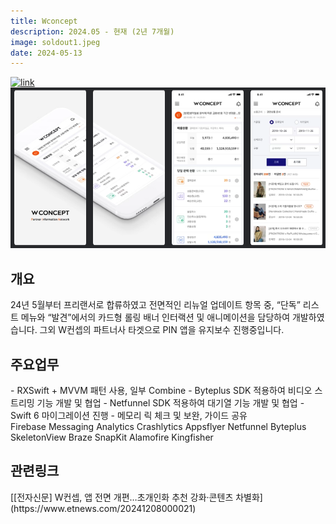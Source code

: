 ```yaml
---
title: Wconcept
description: 2024.05 - 현재 (2년 7개월)
image: soldout1.jpeg
date: 2024-05-13
---
```

[![link](/assets/images/projects/wconcept.jpg)][app link]
[![link](/assets/images/projects/wconcept2.png)][app link]
<h2>개요</h2>
24년 5월부터 프리랜서로 합류하였고 전면적인 리뉴얼 업데이트 항목 중, “단독” 리스트 메뉴와 “발견”에서의 카드형 롤링 배너 인터랙션 및 애니메이션을 담당하여 개발하였습니다. 그외 W컨셉의 파트너사 타겟으로 PIN 앱을 유지보수 진행중입니다.

<h2>주요업무</h2>
- RXSwift + MVVM 패턴 사용, 일부 Combine
- Byteplus SDK 적용하여 비디오 스트리밍 기능 개발 및 협업
- Netfunnel SDK 적용하여 대기열 기능 개발 및 협업
- Swift 6 마이그레이션 진행
- 메모리 릭 체크 및 보완, 가이드 공유
<div class="hyde tags skills">
    <a class="hyde tag">Firebase Messaging</a>
    <a class="hyde tag">Analytics</a>
    <a class="hyde tag">Crashlytics</a>
    <a class="hyde tag">Appsflyer</a>
    <a class="hyde tag">Netfunnel</a>
    <a class="hyde tag">Byteplus</a>
    <a class="hyde tag">SkeletonView</a>
    <a class="hyde tag">Braze</a>
    <a class="hyde tag">SnapKit</a>
    <a class="hyde tag">Alamofire</a>
    <a class="hyde tag">Kingfisher</a>
</div>

<h2>관련링크</h2>
[[전자신문] W컨셉, 앱 전면 개편…초개인화 추천 강화·콘텐츠 차별화](https://www.etnews.com/20241208000021)<br>

[app link]: itms-apps://itunes.apple.com/app/968266068